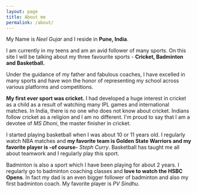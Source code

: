 ```yaml
---
layout: page
title: About me
permalink: /about/
---
```

My Name is *Neel Gujar* and I reside in **Pune, India**.

I am currently in my teens and am an avid follower of many sports. On this site I will be talking about my three favourite sports - **Cricket, Badminton and Basketball.**

Under the guidance of my father and fabulous coaches, I have excelled in many sports and have won the honor of representing my school across various platforms and competitions.

**My first ever sport was cricket.** I had developed a huge interest in cricket as a child as a result of watching many IPL games and international matches. In India, there is no one who does not know about cricket. Indians follow cricket as a religion and I am no different. I'm proud to say that I am a devotee of *MS Dhoni*, the master finisher in cricket.

I started playing basketball when I was about 10 or 11 years old. I regularly watch NBA matches and **my favorite team is Golden State Warriors and my favorite player is -of course-** *Steph Curry*. Basketball has taught me all about teamwork and I regularly play this sport.

Badminton is also a sport which I have been playing for about 2 years. I regularly go to badminton coaching classes and **love to watch the HSBC Opens**. In fact my dad is an even bigger follower of badminton and also my first badminton coach. My favorite player is *PV Sindhu*.
